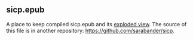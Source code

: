 sicp.epub
---------

A place to keep compiled sicp.epub and its [exploded view](http://sarabander.github.io/sicp-epub/exploded/). The source of this file is in another repository: https://github.com/sarabander/sicp.